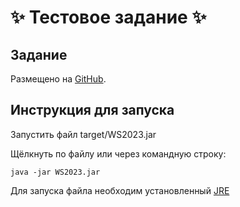 # :sparkles: Тестовое задание :sparkles:

## Задание
Размещено на [GitHub](https://github.com/thewhitesoft/student-2023-assignment/tree/main).

## Инструкция для запуска
Запустить файл target/WS2023.jar

Щёлкнуть по файлу или через командную строку:

```
java -jar WS2023.jar
```

Для запуска файла необходим установленный [JRE](https://www.java.com/ru/download/)

